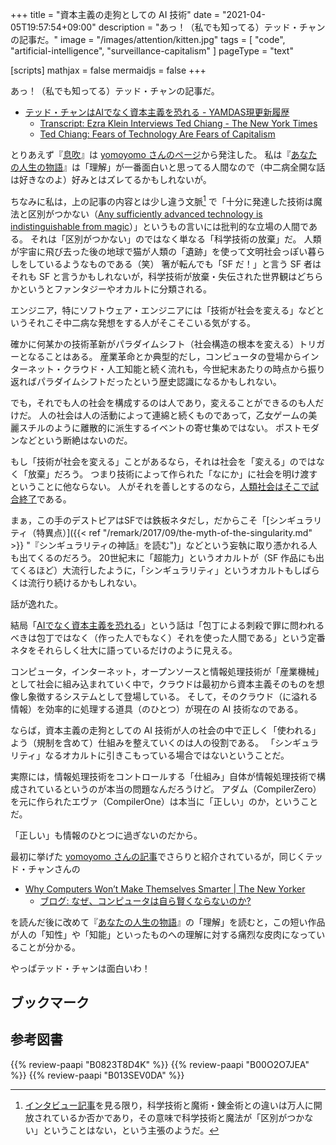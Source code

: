 +++
title = "資本主義の走狗としての AI 技術"
date =  "2021-04-05T19:57:54+09:00"
description = "あっ！（私でも知ってる）テッド・チャンの記事だ。"
image = "/images/attention/kitten.jpg"
tags = [ "code", "artificial-intelligence", "surveillance-capitalism" ]
pageType = "text"

[scripts]
  mathjax = false
  mermaidjs = false
+++

あっ！（私でも知ってる）テッド・チャンの記事だ。

- [テッド・チャンはAIでなく資本主義を恐れる - YAMDAS現更新履歴][テッド・チャン インタビュー]
  - [Transcript: Ezra Klein Interviews Ted Chiang - The New York Times](https://www.nytimes.com/2021/03/30/podcasts/ezra-klein-podcast-ted-chiang-transcript.html)
  - [Ted Chiang: Fears of Technology Are Fears of Capitalism](https://kottke.org/21/04/ted-chiang-fears-of-technology-are-fears-of-capitalism)

とりあえず『[息吹]』は [yomoyomo さんのページ][テッド・チャン インタビュー]から発注した。
私は『[あなたの人生の物語]』は「理解」が一番面白いと思ってる人間なので（中二病全開な話は好きなのよ）好みとはズレてるかもしれないが。

ちなみに私は，上の記事の内容とは少し違う文脈[^magic1] で「十分に発達した技術は魔法と区別がつかない（[Any sufficiently advanced technology is indistinguishable from magic](https://en.wikipedia.org/wiki/Clarke%27s_three_laws "Clarke's three laws - Wikipedia")）」というもの言いには批判的な立場の人間である。
それは「区別がつかない」のではなく単なる「科学技術の放棄」だ。
人類が宇宙に飛び去った後の地球で猫が人類の「遺跡」を使って文明社会っぽい暮らしをしているようなものである（笑） 箸が転んでも「SF だ！」と言う SF 者はそれも SF と言うかもしれないが，科学技術が放棄・失伝された世界観はどちらかというとファンタジーやオカルトに分類される。

[^magic1]: [インタビュー記事](https://www.nytimes.com/2021/03/30/podcasts/ezra-klein-podcast-ted-chiang-transcript.html "Transcript: Ezra Klein Interviews Ted Chiang - The New York Times")を見る限り，科学技術と魔術・錬金術との違いは万人に開放されているか否かであり，その意味で科学技術と魔法が「区別がつかない」ということはない，という主張のようだ。

エンジニア，特にソフトウェア・エンジニアには「技術が社会を変える」などというそれこそ中二病な発想をする人がそこそこいる気がする。

確かに何某かの技術革新がパラダイムシフト（社会構造の根本を変える）トリガーとなることはある。
産業革命とか典型的だし，コンピュータの登場からインターネット・クラウド・人工知能と続く流れも，今世紀末あたりの時点から振り返ればパラダイムシフトだったという歴史認識になるかもしれない。

でも，それでも人の社会を構成するのは人であり，変えることができるのも人だけだ。
人の社会は人の活動によって連綿と続くものであって，乙女ゲームの美麗スチルのように離散的に派生するイベントの寄せ集めではない。
ポストモダンなどという断絶はないのだ。

もし「技術が社会を変える」ことがあるなら，それは社会を「変える」のではなく「放棄」だろう。
つまり技術によって作られた「なにか」に社会を明け渡すということに他ならない。
人がそれを善しとするのなら，[人類社会はそこで試合終了](https://www.jp.square-enix.com/nierreplicantv1p2/ "NieR Replicant ver.1.22474487139... | SQUARE ENIX")である。

まぁ，この手のデストピアはSFでは鉄板ネタだし，だからこそ「[シンギュラリティ（特異点）]({{< ref "/remark/2017/09/the-myth-of-the-singularity.md" >}} "『シンギュラリティの神話』を読む")」などという妄執に取り憑かれる人も出てくるのだろう。
20世紀末に「超能力」というオカルトが（SF 作品にも出てくるほど）大流行したように，「シンギュラリティ」というオカルトもしばらくは流行り続けるかもしれない。

話が逸れた。

結局「[AIでなく資本主義を恐れる][テッド・チャン インタビュー]」という話は「包丁による刺殺で罪に問われるべきは包丁ではなく（作った人でもなく）それを使った人間である」という定番ネタをそれらしく壮大に語っているだけのように見える。

コンピュータ，インターネット，オープンソースと情報処理技術が「産業機械」として社会に組み込まれていく中で，クラウドは最初から資本主義そのものを想像し象徴するシステムとして登場している。
そして，そのクラウド（に溢れる情報）を効率的に処理する道具（のひとつ）が現在の AI 技術なのである。

ならば，資本主義の走狗としての AI 技術が人の社会の中で正しく「使われる」よう（規制を含めて）仕組みを整えていくのは人の役割である。
「シンギュラリティ」なるオカルトに引きこもっている場合ではないということだ。

実際には，情報処理技術をコントロールする「仕組み」自体が情報処理技術で構成されているというのが本当の問題なんだろうけど。
アダム（CompilerZero）を元に作られたエヴァ（CompilerOne）は本当に「正しい」のか，ということだ。

「正しい」も情報のひとつに過ぎないのだから。

最初に挙げた [yomoyomo さんの記事][テッド・チャン インタビュー]でさらりと紹介されているが，同じくテッド・チャンさんの

- [Why Computers Won’t Make Themselves Smarter | The New Yorker](https://www.newyorker.com/culture/annals-of-inquiry/why-computers-wont-make-themselves-smarter)
  - [ブログ: なぜ、コンピュータは自ら賢くならないのか?](https://okuranagaimo.blogspot.com/2021/04/blog-post_4.html)

を読んだ後に改めて『[あなたの人生の物語]』の「理解」を読むと，この短い作品が人の「知性」や「知能」といったものへの理解に対する痛烈な皮肉になっていることが分かる。

やっぱテッド・チャンは面白いわ！

## ブックマーク


[テッド・チャン インタビュー]: https://yamdas.hatenablog.com/entry/20210405/ted-chaing-fears-capitalism "テッド・チャンはAIでなく資本主義を恐れる - YAMDAS現更新履歴"
[息吹]: https://www.amazon.co.jp/dp/B0823T8D4K?tag=baldandersinf-22&linkCode=ogi&th=1&psc=1
[あなたの人生の物語]: https://www.amazon.co.jp/dp/B00O2O7JEA?tag=baldandersinf-22&linkCode=ogi&th=1&psc=1

## 参考図書

{{% review-paapi "B0823T8D4K" %}} <!-- 息吹 -->
{{% review-paapi "B00O2O7JEA" %}} <!-- あなたの人生の物語 -->
{{% review-paapi "B013SEV0DA" %}} <!-- ねこめ（～わく） -->
